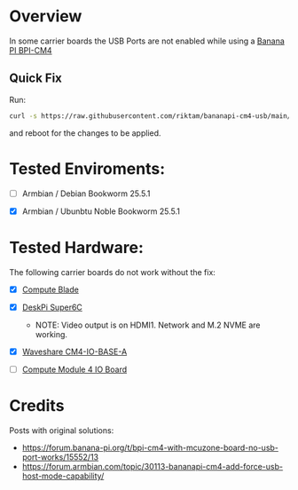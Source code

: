 # Overview

In some carrier boards the USB Ports are not enabled while using a [Banana PI BPI-CM4](https://wiki.banana-pi.org/Banana_Pi_BPI-CM4)

## Quick Fix

Run: 
```bash
curl -s https://raw.githubusercontent.com/riktam/bananapi-cm4-usb/main/meson-g12b-bananapi-cm4-waveshare-usb.sh | sudo bash
```
and reboot for the changes to be applied.


# Tested Enviroments:

- [ ] Armbian / Debian Bookworm 25.5.1
- [x] Armbian / Ubunbtu Noble Bookworm 25.5.1


# Tested Hardware:

The following carrier boards do not work without the fix:

- [x] [Compute Blade](https://computeblade.com/) 
- [x] [DeskPi Super6C](https://wiki.deskpi.com/super6c/)
  - NOTE: Video output is on HDMI1. Network and M.2 NVME are working.
- [X] [Waveshare CM4-IO-BASE-A](https://www.waveshare.com/wiki/CM4-IO-BASE-A)
- [ ] [Compute Module 4 IO Board](https://www.raspberrypi.com/products/compute-module-4-io-board/)


# Credits

Posts with original solutions: 

- https://forum.banana-pi.org/t/bpi-cm4-with-mcuzone-board-no-usb-port-works/15552/13
- https://forum.armbian.com/topic/30113-bananapi-cm4-add-force-usb-host-mode-capability/
